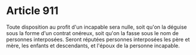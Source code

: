 # Article 911

Toute disposition au profit d'un incapable sera nulle, soit qu'on la déguise sous la forme d'un contrat onéreux, soit qu'on la fasse sous le nom de personnes interposées.   Seront réputées personnes interposées les père et mère, les enfants et descendants, et l'époux de la personne incapable.